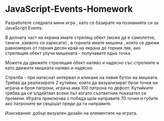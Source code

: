 # JavaScript-Events-Homework

Разработете следната мини игра , като се базирате на познанията си за JavaScript Events:

В долната част на екрана имате стрелящ обект (може да е самолетче, танкче ,каквото си харесате)
, в горната имате мишена , която се движи равномерно от горния десен край на екрана до горния
ляв, ако стрелящия обект улучи мишената - получавате една точка.

Можете да движите стрелящия обект наляво и надясно със стрелките и като движите мишката
наляво и надясно.

Стрелба - при натиснат интервал и кликане на левия бутон на мишката.
Трябва да реализирате 2 кутийки, които да визуализират броя точки на играча и броя патрони,
играча има 100 патрона по дефолт. Кутийките трябва да се ъпдейтват всеки път когато съответния
показател се промени. Играта приключва с победа щом направите 70 точки и губите ако патроните
ви свършат преди да ги направите.

Изисквания: добър визуален дизайн на елементите на играта.
